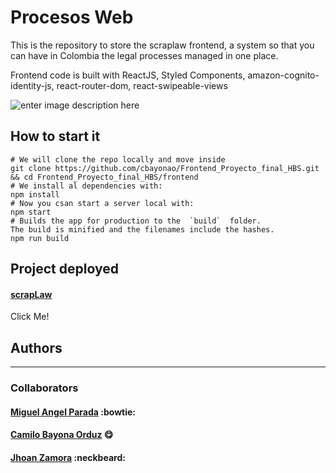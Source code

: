 # Procesos Web

This is the repository to store the scraplaw frontend, a system so that you can have in Colombia the legal processes managed in one place.

Frontend code is built with ReactJS, Styled Components, amazon-cognito-identity-js, react-router-dom, react-swipeable-views

![enter image description here](https://i.ibb.co/6Bz8XXP/myimage.png)

## How to start it

```
# We will clone the repo locally and move inside
git clone https://github.com/cbayonao/Frontend_Proyecto_final_HBS.git && cd Frontend_Proyecto_final_HBS/frontend
# We install al dependencies with:
npm install
# Now you csan start a server local with:
npm start
# Builds the app for production to the  `build`  folder.  
The build is minified and the filenames include the hashes.  
npm run build
```

## Project deployed

#### [scrapLaw](raplawv1.s3-website-us-east-1.amazonaws.com)
Click Me!


## Authors
---
### Collaborators
#### [Miguel Angel Parada](http://miguel-canon.me/) :bowtie:
#### [Camilo Bayona Orduz](https://www.bayona.me/) :yum:
#### [Jhoan Zamora](http://me.jzamora.tech/)  :neckbeard:
